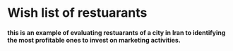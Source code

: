 # Wish list of restuarants
#### this is an example of evaluating restuarants of a city in Iran to identifying the most profitable ones to invest on marketing activities.
